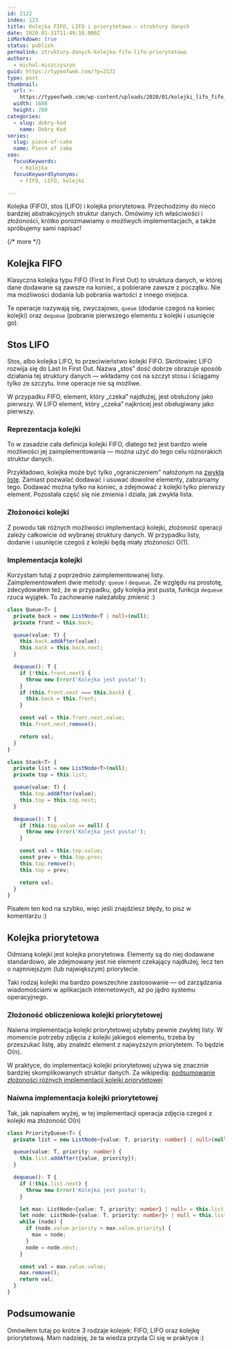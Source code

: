```yaml
---
id: 2122
index: 123
title: Kolejka FIFO, LIFO i priorytetowa – struktury danych
date: 2020-01-31T11:49:10.000Z
isMarkdown: true
status: publish
permalink: struktury-danych-kolejka-fifo-lifo-priorytetowa
authors:
  - michal-miszczyszyn
guid: https://typeofweb.com/?p=2122
type: post
thumbnail:
  url: >-
    https://typeofweb.com/wp-content/uploads/2020/01/kolejki_lifo_fifo_priorytetowa.png
  width: 1688
  height: 780
categories:
  - slug: dobry-kod
    name: Dobry Kod
series:
  slug: piece-of-cake
  name: Piece of cake
seo:
  focusKeywords:
    - Kolejka
  focusKeywordSynonyms:
    - FIFO, LIFO, kolejki

---
```

Kolejka (FIFO), stos (LIFO) i kolejka priorytetowa. Przechodzimy do nieco bardziej abstrakcyjnych struktur danych. Omówimy ich właściwości i złożoności, krótko porozmawiamy o możliwych implementacjach, a także spróbujemy sami napisać!
 
{/* more */}

## Kolejka FIFO
Klasyczna kolejka typu FIFO (First In First Out) to struktura danych, w której dane dodawane są zawsze na koniec, a pobierane zawsze z początku. Nie ma możliwości dodania lub pobrania wartości z innego miejsca.



Te operacje nazywają się, zwyczajowo, `queue` (dodanie czegoś na koniec kolejki) oraz `dequeue` (pobranie pierwszego elementu z kolejki i usunięcie go).

## Stos LIFO
Stos, albo kolejka LIFO, to przeciwieństwo kolejki FIFO. Skrótowiec LIFO rozwija się do Last In First Out. Nazwa „stos” dość dobrze obrazuje sposób działania tej struktury danych — wkładamy coś na szczyt stosu i ściągamy tylko ze szczytu. Inne operacje nie są możliwe.



W przypadku FIFO, element, który „czeka” najdłużej, jest obsłużony jako pierwszy. W LIFO element, który „czeka” najkrócej jest obsługiwany jako pierwszy.

### Reprezentacja kolejki
To w zasadzie cała definicja kolejki FIFO, dlatego też jest bardzo wiele możliwości jej zaimplementowania — można użyć do tego celu różnorakich struktur danych.

Przykładowo, kolejka może być tylko „ograniczeniem” nałożonym na [zwykłą listę](https://typeofweb.com/podstawowe-struktury-danych-tablica-i-lista/). Zamiast pozwalać dodawać i usuwać dowolne elementy, zabraniamy tego. Dodawać można tylko na koniec, a zdejmować z kolejki tylko pierwszy element. Pozostała część się nie zmienia i działa, jak zwykła lista.

### Złożoności kolejki
Z powodu tak różnych możliwości implementacji kolejki, złożoność operacji zależy całkowicie od wybranej struktury danych. W przypadku listy, dodanie i usunięcie czegoś z kolejki będą miały złożoności &Omicron;(1).

### Implementacja kolejki
Korzystam tutaj z poprzednio zaimplementowanej listy. Zaimplementowałem dwie metody: `queue` i `dequeue`. Ze względu na prostotę, zdecydowałem też, że w przypadku, gdy kolejka jest pusta, funkcja `dequeue` rzuca wyjątek. To zachowanie należałoby zmienić :)

```ts
class Queue<T> {
  private back = new ListNode<T | null>(null);
  private front = this.back;

  queue(value: T) {
    this.back.addAfter(value);
    this.back = this.back.next;
  }

  dequeue(): T {
    if (!this.front.next) {
      throw new Error('Kolejka jest pusta!');
    }
    if (this.front.next === this.back) {
      this.back = this.front;
    }

    const val = this.front.next.value;
    this.front.next.remove();

    return val;
  }
}
```

```ts
class Stack<T> {
  private list = new ListNode<T>(null);
  private top = this.list;

  queue(value: T) {
    this.top.addAfter(value);
    this.top = this.top.next;
  }

  dequeue(): T {
    if (this.top.value == null) {
      throw new Error('Kolejka jest pusta!');
    }

    const val = this.top.value;
    const prev = this.top.prev;
    this.top.remove();
    this.top = prev;

    return val;
  }
}
```

Pisałem ten kod na szybko, więc jeśli znajdziesz błędy, to pisz w komentarzu :)

## Kolejka priorytetowa
Odmianą kolejki jest kolejka priorytetowa. Elementy są do niej dodawane standardowo, ale zdejmowany jest nie element czekający najdłużej, lecz ten o najmniejszym (lub największym) priorytecie.

Taki rodzaj kolejki ma bardzo powszechne zastosowanie — od zarządzania wiadomościami w aplikacjach internetowych, aż po jądro systemu operacyjnego.

### Złożoność obliczeniowa kolejki priorytetowej
Naiwna implementacja kolejki priorytetowej użyłaby pewnie zwykłej listy. W momencie potrzeby zdjęcia z kolejki jakiegoś elementu, trzeba by przeszukać listę, aby znaleźć element z najwyższym priorytetem. To będzie &Omicron;(n).

W praktyce, do implementacji kolejki priorytetowej używa się znacznie bardziej skomplikowanych struktur danych. Za wikipedią: [podsumowanie złożoności różnych implementacji kolejki priorytetowej](https://en.wikipedia.org/wiki/Priority_queue#Summary_of_running_times)

### Naiwna implementacja kolejki priorytetowej
Tak, jak napisałem wyżej, w tej implementacji operacja zdjęcia czegoś z kolejki ma złożoność &Omicron;(n)

```ts
class PriorityQueue<T> {
  private list = new ListNode<{value: T, priority: number} | null>(null);

  queue(value: T, priority: number) {
    this.list.addAfter({value, priority});
  }

  dequeue(): T {
    if (!this.list.next) {
      throw new Error('Kolejka jest pusta!');
    }

    let max: ListNode<{value: T, priority: number} | null> = this.list.next;
    let node: ListNode<{value: T, priority: number}> | null = this.list.next;
    while (node) {
      if (node.value.priority > max.value.priority) {
        max = node;
      }
      node = node.next;
    }

    const val = max.value.value;
    max.remove();
    return val;
  }
}
```

## Podsumowanie
Omówiłem tutaj po krótce 3 rodzaje kolejek: FIFO, LIFO oraz kolejkę priorytetową. Mam nadzieję, że ta wiedza przyda Ci się w praktyce :)
